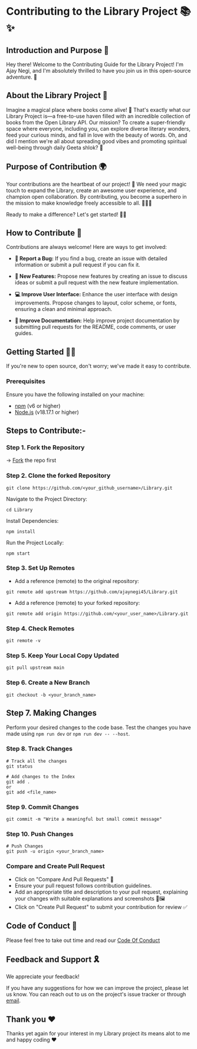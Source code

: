 # Contributing to the Library Project 📚✨

## Introduction and Purpose 🌟

Hey there! Welcome to the Contributing Guide for the Library Project! I'm Ajay Negi, and I'm absolutely thrilled to have you join us in this open-source adventure. 🚀

## About the Library Project 📖

Imagine a magical place where books come alive! 🌟 That's exactly what our Library Project is—a free-to-use haven filled with an incredible collection of books from the Open Library API. Our mission? To create a super-friendly space where everyone, including you, can explore diverse literary wonders, feed your curious minds, and fall in love with the beauty of words. Oh, and did I mention we're all about spreading good vibes and promoting spiritual well-being through daily Geeta shlok? 🌈

## Purpose of Contribution 🌍

Your contributions are the heartbeat of our project! 🎉 We need your magic touch to expand the Library, create an awesome user experience, and champion open collaboration. By contributing, you become a superhero in the mission to make knowledge freely accessible to all. 🦸‍♂️✨

Ready to make a difference? Let's get started! 💪🚀

## How to Contribute 👀

Contributions are always welcome! Here are ways to get involved:

- **🐞 Report a Bug:** If you find a bug, create an issue with detailed information or submit a pull request if you can fix it.

- **🎉 New Features:** Propose new features by creating an issue to discuss ideas or submit a pull request with the new feature implementation.

- **💻 Improve User Interface:** Enhance the user interface with design improvements. Propose changes to layout, color scheme, or fonts, ensuring a clean and minimal approach.

- **📄 Improve Documentation:** Help improve project documentation by submitting pull requests for the README, code comments, or user guides.

## Getting Started ✍🏻

If you're new to open source, don't worry; we've made it easy to contribute.

### Prerequisites

Ensure you have the following installed on your machine:

- [npm](https://www.npmjs.com/) (v6 or higher)
- [Node.js](https://nodejs.org/) (v18.17.1 or higher)

## Steps to Contribute:-

### Step 1. Fork the Repository

-> [Fork](https://github.com/ajaynegi45/Library.git) the repo first

### Step 2. Clone the forked Repository

```
git clone https://github.com/<your_github_username>/Library.git
```

Navigate to the Project Directory:

```
cd Library
```

Install Dependencies:

```
npm install
```

Run the Project Locally:

```
npm start
```

### Step 3. Set Up Remotes

- Add a reference (remote) to the original repository:

```
git remote add upstream https://github.com/ajaynegi45/Library.git
```

- Add a reference (remote) to your forked repository:

```
git remote add origin https://github.com/<your_user_name>/Library.git
```

### Step 4. Check Remotes

```
git remote -v
```

### Step 5. Keep Your Local Copy Updated

```
git pull upstream main
```

### Step 6. Create a New Branch

```
git checkout -b <your_branch_name>
```

## Step 7. Making Changes

Perform your desired changes to the code base.
Test the changes you have made using
`npm run dev` or `npm run dev -- --host`.

### Step 8. Track Changes

```
# Track all the changes
git status

# Add changes to the Index
git add .
or
git add <file_name>
```

### Step 9. Commit Changes

```
git commit -m "Write a meaningful but small commit message"
```

### Step 10. Push Changes

```
# Push Changes
git push -u origin <your_branch_name>
```

### Compare and Create Pull Request

- Click on "Compare And Pull Requests" 🔄
- Ensure your pull request follows contribution guidelines.
- Add an appropriate title and description to your pull request, explaining your changes with suitable explanations and screenshots 📝🖼️
- Click on "Create Pull Request" to submit your contribution for review ✅

## Code of Conduct 📃

Please feel free to take out time and read our [Code Of Conduct](https://github.com/ajaynegi45/Library/blob/main/contributing.md)

## Feedback and Support 🎗️

We appreciate your feedback!

If you have any suggestions for how we can improve the project, please let us know. You can reach out to us on the project's issue tracker or through [email](mailto:contact@ajaynegi.co).

## Thank you ❤️

Thanks yet again for your interest in my Library project its means alot to me and happy coding ❤️
